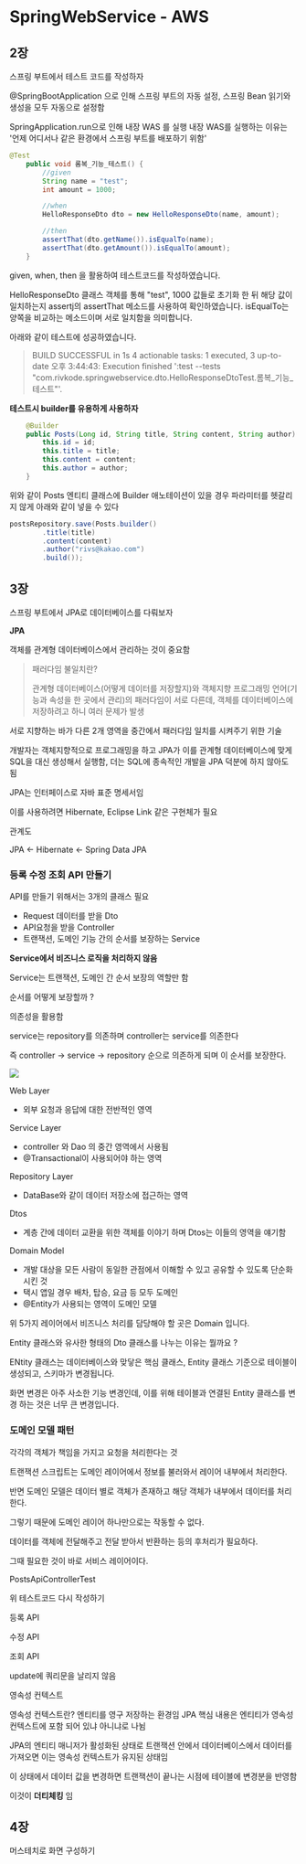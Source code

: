 # SpringWebService - AWS

## 2장

스프링 부트에서 테스트 코드를 작성하자

@SpringBootApplication 으로 인해 스프링 부트의 자동 설정, 스프링 Bean 읽기와 생성을 모두 자동으로 설정함

SpringApplication.run으로 인해 내장 WAS 를 실행
    내장 WAS를 실행하는 이유는 '언제 어디서나 같은 환경에서 스프링 부트를 배포하기 위함'

```java
@Test
    public void 롬복_기능_테스트() {
        //given
        String name = "test";
        int amount = 1000;

        //when
        HelloResponseDto dto = new HelloResponseDto(name, amount);

        //then
        assertThat(dto.getName()).isEqualTo(name);
        assertThat(dto.getAmount()).isEqualTo(amount);
    }
```

given, when, then 을 활용하여 테스트코드를 작성하였습니다.

HelloResponseDto 클래스 객체를 통해 "test", 1000 값들로 초기화 한 뒤 해당 값이 일치하는지 assertj의 assertThat 메소드를 사용하여
확인하였습니다. isEqualTo는 양쪽을 비교하는 메소드이며 서로 일치함을 의미합니다.

아래와 같이 테스트에 성공하였습니다.

>BUILD SUCCESSFUL in 1s
4 actionable tasks: 1 executed, 3 up-to-date
오후 3:44:43: Execution finished ':test --tests "com.rivkode.springwebservice.dto.HelloResponseDtoTest.롬복_기능_테스트"'.

**테스트시 builder를 유용하게 사용하자**

```java
    @Builder
    public Posts(Long id, String title, String content, String author) {
        this.id = id;
        this.title = title;
        this.content = content;
        this.author = author;
    }
```

위와 같이 Posts 엔티티 클래스에 Builder 애노테이션이 있을 경우 파라미터를 헷갈리지 않게 아래와 같이 넣을 수 있다

```java
postsRepository.save(Posts.builder()
        .title(title)
        .content(content)
        .author("rivs@kakao.com")
        .build());
```

## 3장

스프링 부트에서 JPA로 데이터베이스를 다뤄보자

**JPA**

객체를 관계형 데이터베이스에서 관리하는 것이 중요함

>패러다임 불일치란?
> 
> 관계형 데이터베이스(어떻게 데이터를 저장할지)와 객체지향 프로그래밍 언어(기능과 속성을 한 곳에서 관리)의 패러다임이 서로 다른데, 객체를
> 데이터베이스에 저장하려고 하니 여러 문제가 발생

서로 지향하는 바가 다른 2개 영역을 중간에서 패러다임 일치를 시켜주기 위한 기술

개발자는 객체지향적으로 프로그래밍을 하고 JPA가 이를 관계형 데이터베이스에 맞게 SQL을 대신 생성해서 실행함, 더는 SQL에 종속적인 개발을 JPA
덕분에 하지 않아도 됨

JPA는 인터페이스로 자바 표준 명세서임

이를 사용하려면 Hibernate, Eclipse Link 같은 구현체가 필요

관계도

JPA <- Hibernate <- Spring Data JPA

### 등록 수정 조회 API 만들기

API를 만들기 위해서는 3개의 클래스 필요

- Request 데이터를 받을 Dto
- API요청을 받을 Controller
- 트랜잭션, 도메인 기능 간의 순서를 보장하는 Service

**Service에서 비즈니스 로직을 처리하지 않음**

Service는 트랜잭션, 도메인 간 순서 보장의 역할만 함

순서를 어떻게 보장할까 ?

의존성을 활용함

service는 repository를 의존하며
controller는 service를 의존한다

즉 controller -> service -> repository 순으로 의존하게 되며 이 순서를 보장한다.


![](https://user-images.githubusercontent.com/109144975/213993173-03843040-5f73-4bce-b784-a947de1e43f4.png)

Web Layer

- 외부 요청과 응답에 대한 전반적인 영역

Service Layer

- controller 와 Dao 의 중간 영역에서 사용됨
- @Transactional이 사용되어야 하는 영역

Repository Layer

- DataBase와 같이 데이터 저장소에 접근하는 영역

Dtos

- 계층 간에 데이터 교환을 위한 객체를 이야기 하며 Dtos는 이들의 영역을 얘기함

Domain Model

- 개발 대상을 모든 사람이 동일한 관점에서 이해할 수 있고 공유할 수 있도록 단순화 시킨 것
- 택시 앱일 경우 배차, 탑승, 요금 등 모두 도메인
- @Entity가 사용되는 영역이 도메인 모델

위 5가지 레이어에서 비즈니스 처리를 담당해야 할 곳은 Domain 입니다.

Entity 클래스와 유사한 형태의 Dto 클래스를 나누는 이유는 뭘까요 ?

ENtity 클래스는 데이터베이스와 맞닿은 핵심 클래스, Entity 클래스 기준으로 테이블이 생성되고, 스키마가 변경됩니다.

화면 변경은 아주 사소한 기능 변경인데, 이를 위해 테이블과 연결된 Entity 클래스를 변경 하는 것은 너무 큰 변경입니다.


### 도메인 모델 패턴

각각의 객체가 책임을 가지고 요청을 처리한다는 것

트랜잭션 스크립트는 도메인 레이어에서 정보를 불러와서 레이어 내부에서 처리한다.

반면 도메인 모델은 데이터 별로 객체가 존재하고 해당 객체가 내부에서 데이터를 처리한다.

그렇기 때문에 도메인 레이어 하나만으로는 작동할 수 없다.

데이터를 객체에 전달해주고 전달 받아서 반환하는 등의 후처리가 필요하다.

그때 필요한 것이 바로 서비스 레이어이다.





PostsApiControllerTest

위 테스트코드 다시 작성하기

등록 API

수정 API

조회 API


update에 쿼리문을 날리지 않음

영속성 컨텍스트

영속성 컨텍스트란?
엔티티를 영구 저장하는 환경임
JPA 핵심 내용은 엔티티가 영속성 컨텍스트에 포함 되어 있냐 아니냐로 나뉨

JPA의 엔티티 매니저가 활성화된 상태로 트랜잭션 안에서 데이터베이스에서 데이터를 가져오면 이는 영속성 컨텍스트가 유지된 상태임

이 상태에서 데이터 값을 변경하면 트랜잭션이 끝나는 시점에 테이블에 변경분을 반영함

이것이 **더티체킹** 임

## 4장

머스테치로 화면 구성하기

